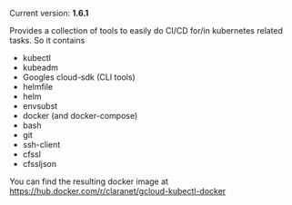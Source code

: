 
Current version: **1.6.1**

Provides a collection of tools to easily do CI/CD for/in kubernetes related
tasks. So it contains

* kubectl
* kubeadm 
* Googles cloud-sdk (CLI tools)
* helmfile
* helm
* envsubst
* docker (and docker-compose)
* bash
* git
* ssh-client
* cfssl
* cfssljson


You can find the resulting docker image at https://hub.docker.com/r/claranet/gcloud-kubectl-docker


